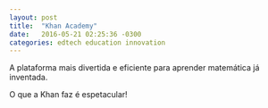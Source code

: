```yaml
---
layout: post
title:  "Khan Academy"
date:   2016-05-21 02:25:36 -0300
categories: edtech education innovation
---
```


A plataforma mais divertida e eficiente para aprender matemática já inventada.

O que a Khan faz é espetacular!

 